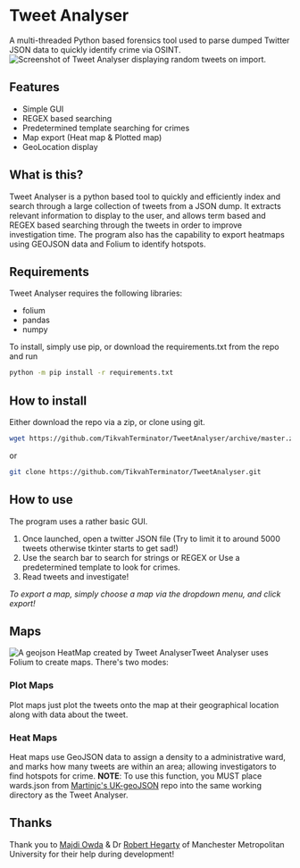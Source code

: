 # Tweet Analyser
A multi-threaded Python based forensics tool used to parse dumped Twitter JSON data to quickly identify crime via OSINT.
![Screenshot of Tweet Analyser displaying random tweets on import.](https://i.imgur.com/IxUcrhi.jpg)

## Features

 - Simple GUI
 - REGEX based searching
 - Predetermined template searching for crimes
 - Map export (Heat map & Plotted map)
 - GeoLocation display

## What is this?
Tweet Analyser is a python based tool to quickly and efficiently index and search through a large collection of tweets from a JSON dump. It extracts relevant information to display to the user, and allows term based and REGEX based searching through the tweets in order to improve investigation time. The program also has the capability to export heatmaps using GEOJSON data and Folium to identify hotspots.

## Requirements
Tweet Analyser requires the following libraries:

 - folium
 - pandas
 - numpy
 
To install, simply use pip, or download the requirements.txt from the repo and run

```bash
python -m pip install -r requirements.txt
```

## How to install
Either download the repo via a zip, or clone using git.
```bash
wget https://github.com/TikvahTerminator/TweetAnalyser/archive/master.zip
```
or

```bash
git clone https://github.com/TikvahTerminator/TweetAnalyser.git
```
## How to use
The program uses a rather basic GUI. 

 1. Once launched, open a twitter JSON file (Try to limit it to around 5000 tweets otherwise tkinter starts to get sad!) 
 2. Use the search bar to search for strings or REGEX or Use a predetermined template to look for crimes.
 3. Read tweets and investigate!

*To export a map, simply choose a map via the dropdown menu, and click export!*

## Maps
![A geojson HeatMap created by Tweet Analyser](https://i.imgur.com/cqBxHIO.jpg)Tweet Analyser uses Folium to create maps. There's two modes:
### Plot Maps
Plot maps just plot the tweets onto the map at their geographical location along with data about the tweet.
### Heat Maps
Heat maps use GeoJSON data to assign a density to a administrative ward, and marks how many tweets are within an area; allowing investigators to find hotspots for crime.
**NOTE**: To use this function, you MUST place wards.json from [Martinjc's UK-geoJSON](https://github.com/martinjc/UK-GeoJSON/blob/master/json/electoral/eng/wards.json) repo into the same working directory as the Tweet Analyser.

## Thanks
Thank you to [Majdi Owda](https://www.linkedin.com/in/majdi-owda-65b1156) & Dr [Robert Hegarty](https://www.linkedin.com/in/robert-hegarty-320a7180) of Manchester Metropolitan University for their help during development!
